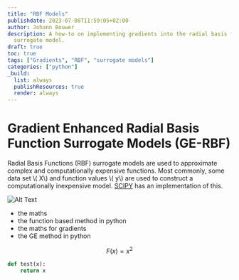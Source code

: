 ```yaml
---
title: "RBF Models"
publishdate: 2023-07-08T11:59:05+02:00
author: Johann Bouwer
description: A how-to on implementing gradients into the radial basis function
  surrogate model.
draft: true
toc: true
tags: ["Gradients", "RBF", "surrogate models"]
categories: ["python"]
_build:
  list: always
  publishResources: true
  render: always
---
```


# Gradient Enhanced Radial Basis Function Surrogate Models (GE-RBF)

Radial Basis Functions (RBF) surrogate models are used to approximate 
complex and computationally expensive functions. Most commonly, some data set 
\\( X\\) and function values \\( y\\) are used to construct a computationally 
inexpensive model. [SCIPY](https://docs.scipy.org/doc/scipy/reference/generated/scipy.interpolate.RBFInterpolator.html#scipy.interpolate.RBFInterpolator) 
has an implementation of this.

![Alt Text](test.png)


- the maths
- the function based method in python
- the maths for gradients
- the GE method in python

$$
F(x) = x^2
$$

```python
def test(x):
	return x
```

